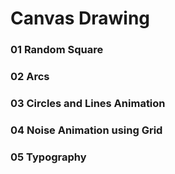 # Canvas Drawing

### 01 Random Square

### 02 Arcs

### 03 Circles and Lines Animation

### 04 Noise Animation using Grid

### 05 Typography
